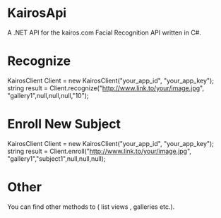 # KairosApi
A .NET API for the kairos.com Facial Recognition API written in C#.


# Recognize
   KairosClient Client = new KairosClient("your_app_id", "your_app_key");
   string result = Client.recognize("http://www.link.to/your/image.jpg", "gallery1",null,null,null,"10");

# Enroll New Subject
KairosClient Client = new KairosClient("your_app_id", "your_app_key");
string result = Client.enroll("http://www.link.to/your/image.jpg", "gallery1","subject1",null,null,null);


# Other 
You can find other methods to ( list views , galleries etc.). 

